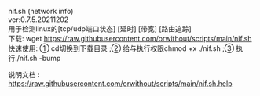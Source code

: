 nif.sh (network info)  
ver:0.7.5.20211202  
用于检测linux的[tcp/udp端口状态] [延时] [带宽] [路由追踪]  
下载: wget https://raw.githubusercontent.com/orwithout/scripts/main/nif.sh  
快速使用: ① cd切换到下载目录 ;② 给与执行权限chmod +x ./nif.sh ;③ 执行./nif.sh -bump  
  
  
说明文档 :  
https://raw.githubusercontent.com/orwithout/scripts/main/nif.sh.help  
